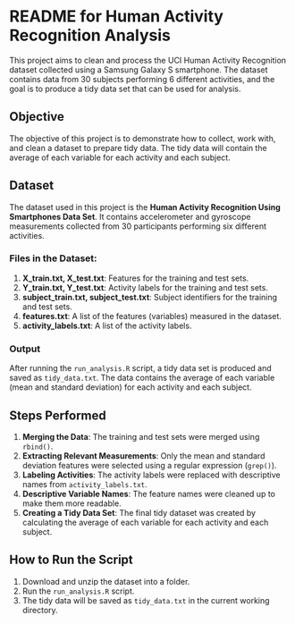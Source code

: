 # README for Human Activity Recognition Analysis

This project aims to clean and process the UCI Human Activity Recognition dataset collected using a Samsung Galaxy S smartphone. The dataset contains data from 30 subjects performing 6 different activities, and the goal is to produce a tidy data set that can be used for analysis.

## Objective

The objective of this project is to demonstrate how to collect, work with, and clean a dataset to prepare tidy data. The tidy data will contain the average of each variable for each activity and each subject.

## Dataset

The dataset used in this project is the **Human Activity Recognition Using Smartphones Data Set**. It contains accelerometer and gyroscope measurements collected from 30 participants performing six different activities.

### Files in the Dataset:

1. **X_train.txt, X_test.txt**: Features for the training and test sets.
2. **Y_train.txt, Y_test.txt**: Activity labels for the training and test sets.
3. **subject_train.txt, subject_test.txt**: Subject identifiers for the training and test sets.
4. **features.txt**: A list of the features (variables) measured in the dataset.
5. **activity_labels.txt**: A list of the activity labels.

### Output

After running the `run_analysis.R` script, a tidy data set is produced and saved as `tidy_data.txt`. The data contains the average of each variable (mean and standard deviation) for each activity and each subject.

## Steps Performed

1. **Merging the Data**: The training and test sets were merged using `rbind()`.
2. **Extracting Relevant Measurements**: Only the mean and standard deviation features were selected using a regular expression (`grep()`).
3. **Labeling Activities**: The activity labels were replaced with descriptive names from `activity_labels.txt`.
4. **Descriptive Variable Names**: The feature names were cleaned up to make them more readable.
5. **Creating a Tidy Data Set**: The final tidy dataset was created by calculating the average of each variable for each activity and each subject.

## How to Run the Script

1. Download and unzip the dataset into a folder.
2. Run the `run_analysis.R` script.
3. The tidy data will be saved as `tidy_data.txt` in the current working directory.


